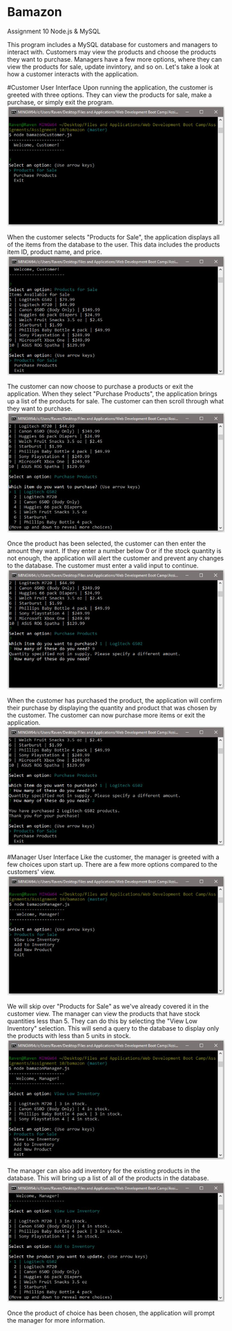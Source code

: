 # Bamazon
Assignment 10 Node.js &amp; MySQL

This program includes a MySQL database for customers and managers to interact with. Customers may view the products and choose the products they want to purchase. Managers have a few more options, where they can view the products for sale, update invintory, and so on. Let's take a look at how a customer interacts with the application.

#Customer User Interface
Upon running the application, the customer is greeted with three options. They can view the products for sale, make a purchase, or simply exit the program.
![alt text](images/customerSelection.JPG)

When the customer selects "Products for Sale", the application displays all of the items from the database to the user. This data includes the products item ID, product name, and price.
![alt text](images/customerProducts.JPG)

The customer can now choose to purchase a products or exit the application. When they select "Purchase Products", the application brings up a list of the products for sale. The customer can then scroll through what they want to purchase.
![alt text](images/customerPurchase.JPG)

Once the product has been selected, the customer can then enter the amount they want. If they enter a number below 0 or if the stock quantity is not enough, the application will alert the customer and prevent any changes to the database. The customer must enter a valid input to continue.
![alt text](images/customerPurchaseInvalidQuantity.JPG)

When the customer has purchased the product, the application will confirm their purchase by displaying the quantity and product that was chosen by the customer. The customer can now purchase more items or exit the application.
![alt text](images/customerPurchaseComplete.JPG)

#Manager User Interface
Like the customer, the manager is greeted with a few choices upon start up. There are a few more options compared to the customers' view.
![alt text](images/managerSelection.JPG)

We will skip over "Products for Sale" as we've already covered it in the customer view. The manager can view the products that have stock quantities less than 5. They can do this by selecting the "View Low Inventory" selection. This will send a query to the database to display only the products with less than 5 units in stock.
![alt text](images/managerViewLow.JPG)

The manager can also add inventory for the existing products in the database. This will bring up a list of all of the products in the database.
![alt text](images/managerAddInv.JPG)

Once the product of choice has been chosen, the application will prompt the manager for more information.
